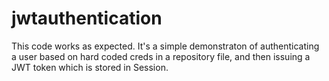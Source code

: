 # jwtauthentication
This code works as expected. It's a simple demonstraton of authenticating a user based on hard coded creds in a repository file, and then issuing a JWT token which is stored in Session.
